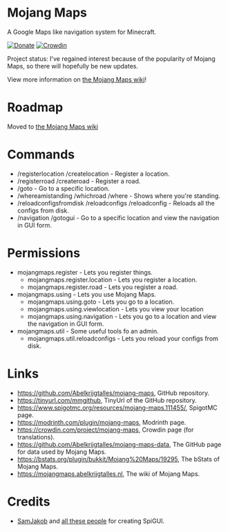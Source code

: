 # Mojang Maps

A Google Maps like navigation system for Minecraft.

[![Donate](https://img.shields.io/badge/Donate-PayPal-blue?style=for-the-badge&logo=paypal)](https://www.paypal.com/donate/?hosted_button_id=W79VLY89H4XRY)
[![Crowdin](https://badges.crowdin.net/mojang-maps/localized.svg?style=for-the-badge&logo=paypal)](https://crowdin.com/project/mojang-maps)

Project status: I've regained interest because of the popularity of Mojang Maps, so there will hopefully be new updates.

View more information on [the Mojang Maps wiki](https://mojangmaps.abelkrijgtalles.nl)!

# Roadmap

Moved to [the Mojang Maps wiki](https://mojangmaps.abelkrijgtalles.nl)

# Commands

- /registerlocation /createlocation - Register a location.
- /registerroad /createroad - Register a road.
- /goto - Go to a specific location.
- /whereamistanding /whichroad /where - Shows where you're standing.
- /reloadconfigsfromdisk /reloadconfigs /reloadconfig - Reloads all the configs from disk.
- /navigation /gotogui - Go to a specific location and view the navigation in GUI form.

# Permissions

- mojangmaps.register - Lets you register things.
    - mojangmaps.register.location - Lets you register a location.
    - mojangmaps.register.road - Lets you register a road.
- mojangmaps.using - Lets you use Mojang Maps.
    - mojangmaps.using.goto - Lets you go to a location.
    - mojangmaps.using.viewlocation - Lets you view your location
    - mojangmaps.using.navigation - Lets you go to a location and view the navigation in GUI form.
- mojangmaps.util - Some useful tools fo an admin.
    - mojangmaps.util.reloadconfigs - Lets you reload your configs from disk.

# Links

- https://github.com/Abelkrijgtalles/mojang-maps, GitHub repository.
- https://tinyurl.com/mmgithub, TinyUrl of the GitHub repository.
- https://www.spigotmc.org/resources/mojang-maps.111455/, SpigotMC page.
- https://modrinth.com/plugin/mojang-maps, Modrinth page.
- https://crowdin.com/project/mojang-maps, Crowdin page (for translations).
- https://github.com/Abelkrijgtalles/mojang-maps-data, The GitHub page for data used by Mojang Maps.
- https://bstats.org/plugin/bukkit/Mojang%20Maps/19295, The bStats of Mojang Maps.
- https://mojangmaps.abelkrijgtalles.nl, The wiki of Mojang Maps.

# Credits

- [SamJakob](https://github.com/SamJakob) and [all these people](https://github.com/SamJakob/SpiGUI/graphs/contributors)
  for creating SpiGUI.
